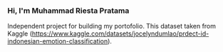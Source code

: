 ### Hi, I'm Muhammad Riesta Pratama

Independent project for building my portofolio. This dataset taken from Kaggle (https://www.kaggle.com/datasets/jocelyndumlao/prdect-id-indonesian-emotion-classification).
<!--
**muhresta/muhresta** is a ✨ _special_ ✨ repository because its `README.md` (this file) appears on your GitHub profile.

Here are some ideas to get you started:

- 🔭 I’m currently seeking for a job.
- 🌱 I’m currently learning
- 👯 I’m looking to collaborate on ...
- 🤔 I’m looking for help with ...
- 💬 Ask me about ...
- 📫 How to reach me: ...
- 😄 Pronouns: ...
- ⚡ Fun fact: ...
-->
